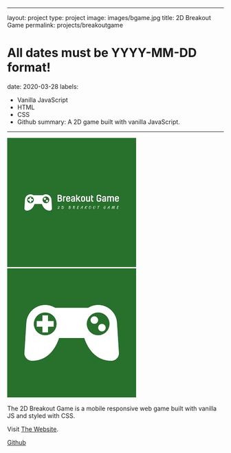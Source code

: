 
---
layout: project
type: project
image: images/bgame.jpg
title: 2D Breakout Game
permalink: projects/breakoutgame
# All dates must be YYYY-MM-DD format!
date: 2020-03-28
labels:
  - Vanilla JavaScript
  - HTML
  - CSS
  - Github
summary: A 2D game built with vanilla JavaScript.
---

<div class="ui small rounded images">
  <img class="ui image" src="../images/bgame.jpg">
  <img class="ui image" src="../images/bgame2.jpg">
</div>

The 2D Breakout Game is a mobile responsive web game built with vanilla JS and styled with CSS.

Visit [The Website](https://pjmantoss.github.io/2D_breakout_game/).

<a href="https://github.com/PJMantoss/2D_breakout_game"><i class="large github icon "></i>Github</a>
